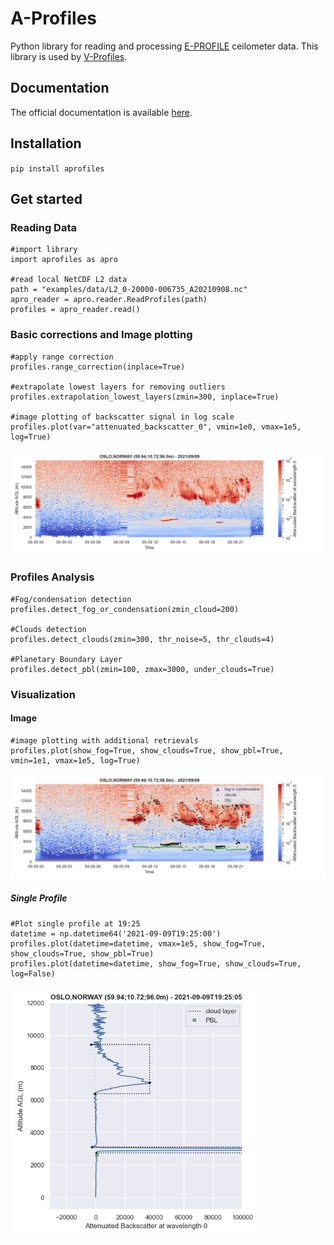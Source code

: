 # A-Profiles

Python library for reading and processing [E-PROFILE](https://e-profile.eu/#/cm_profile) ceilometer data. This library is used by [V-Profiles](https://aerocom-vprofiles.met.no).

## Documentation
The official documentation is available [here](https://a-profiles.readthedocs.io/).

## Installation
`pip install aprofiles`

## Get started

### Reading Data
```
#import library
import aprofiles as apro

#read local NetCDF L2 data
path = "examples/data/L2_0-20000-006735_A20210908.nc"
apro_reader = apro.reader.ReadProfiles(path)
profiles = apro_reader.read()
``` 

### Basic corrections and Image plotting
``` 
#apply range correction
profiles.range_correction(inplace=True)

#extrapolate lowest layers for removing outliers
profiles.extrapolation_lowest_layers(zmin=300, inplace=True)

#image plotting of backscatter signal in log scale
profiles.plot(var="attenuated_backscatter_0", vmin=1e0, vmax=1e5, log=True)
``` 
<img src="examples/img/QL-Oslo-20210909.png" title="Attenuated Backscatter Signal" width="800"/>


### Profiles Analysis
```
#Fog/condensation detection
profiles.detect_fog_or_condensation(zmin_cloud=200) 

#Clouds detection
profiles.detect_clouds(zmin=300, thr_noise=5, thr_clouds=4)

#Planetary Boundary Layer
profiles.detect_pbl(zmin=100, zmax=3000, under_clouds=True)

```

### Visualization

#### Image
```
#image plotting with additional retrievals
profiles.plot(show_fog=True, show_clouds=True, show_pbl=True, vmin=1e1, vmax=1e5, log=True)
```
<img src="examples/img/QL-Fog&Clouds&PBL-Oslo-20210909.png" title="Fog or Condensation and Clouds Detection" width="800"/>

##### Single Profile
```
#Plot single profile at 19:25
datetime = np.datetime64('2021-09-09T19:25:00')
profiles.plot(datetime=datetime, vmax=1e5, show_fog=True, show_clouds=True, show_pbl=True)
profiles.plot(datetime=datetime, show_fog=True, show_clouds=True, log=False)
```
<img src="examples/img/Profile-Oslo-20210909T192505.png" title="Single Profile View" width="400"/>